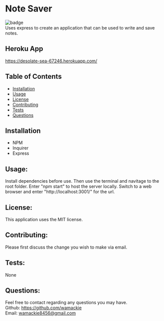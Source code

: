 # Note Saver
![badge](https://img.shields.io/badge/license-MIT-yellowgreen)<br>
Uses express to create an application that can be used to write and save notes.
    
## Heroku App
https://desolate-sea-67246.herokuapp.com/

## Table of Contents
* [Installation](#installation)
* [Usage](#usage)
* [License](#license)
* [Contributing](#contributing)
* [Tests](#tests)
* [Questions](#questions)
    
## Installation
* NPM
* Inquirer
* Express
    
## Usage:
Install dependencies before use. Then use the terminal and navitage to the root folder. Enter "npm start" to host the server locally. Switch to a web browser and enter "http://localhost:3001/" for the url. 
    
## License:
This application uses the MIT license.
    
## Contributing:
Please first discuss the change you wish to make via email.
    
## Tests:
None
    
## Questions:
Feel free to contact regarding any questions you may have.<br>
Github: https://github.com/wamackie<br>
Email: wamackie8456@gmail.com

